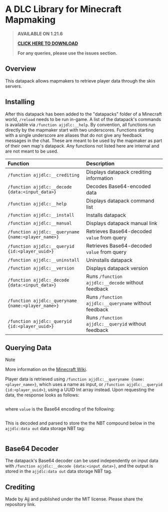 # A DLC Library for Minecraft Mapmaking

> **AVAILABLE ON 1.21.6**
>
> **[CLICK HERE TO DOWNLOAD](https://github.com/AjjMC/ajjdlc/archive/refs/heads/main.zip)**
>
> **For any queries, please use the issues section.**

## Overview

This datapack allows mapmakers to retrieve player data through the skin servers.

## Installing

After this datapack has been added to the "datapacks" folder of a Minecraft world, ``/reload`` needs to be run in-game. A list of the datapack's commands is available via ``/function ajjdlc:__help``. By convention, all functions run directly by the mapmaker start with two underscores. Functions starting with a single underscore are aliases that do not give any feedback messages in the chat. These are meant to be used by the mapmaker as part of their own map's datapack. Any functions not listed here are internal and are not meant to be used.

| Function                                              | Description                                            |
|:------------------------------------------------------|:-------------------------------------------------------|
| ``/function ajjdlc:__crediting``                      | Displays datapack crediting information                |
| ``/function ajjdlc:__decode {data:<input_data>}``     | Decodes Base64-encoded data                            |
| ``/function ajjdlc:__help``                           | Displays datapack command list                         |
| ``/function ajjdlc:__install``                        | Installs datapack                                      |
| ``/function ajjdlc:__manual``                         | Displays datapack manual link                          |
| ``/function ajjdlc:__queryname {name:<player_name>}`` | Retrieves Base64-decoded ``value`` from query          |
| ``/function ajjdlc:__queryid {id:<player_uuid>}``     | Retrieves Base64-decoded ``value`` from query          |
| ``/function ajjdlc:__uninstall``                      | Uninstalls datapack                                    |
| ``/function ajjdlc:__version``                        | Displays datapack version                              |
| ``/function ajjdlc:_decode {data:<input_data>}``      | Runs ``/function ajjdlc:__decode`` without feedback    |
| ``/function ajjdlc:_queryname {name:<player_name>}``  | Runs ``/function ajjdlc:__queryname`` without feedback |
| ``/function ajjdlc:_queryid {id:<player_uuid>}``      | Runs ``/function ajjdlc:__queryid`` without feedback   |

## Querying Data

> [!NOTE]
> More information on the [Minecraft Wiki](https://minecraft.wiki/w/Mojang_API#Query_player's_skin_and_cape).

Player data is retrieved using ``/function ajjdlc:__queryname {name:<player_name>}``, which uses a name as input, or ``/function ajjdlc:__queryid {id:<player_uuid>}``, using a UUID Int array instead. Upon requesting the data, the response looks as follows:

```

```

where ``value`` is the Base64 encoding of the following:

```

```

This is decoded and parsed to store the the NBT compound below in the ``ajjdlc:data out`` data storage NBT tag:

```

```

## Base64 Decoder

The datapack's Base64 decoder can be used independently on input data with ``/function ajjdlc:__decode {data:<input_data>}``, and the output is stored in the ``ajjdlc:data out`` data storage NBT tag.

## Crediting

Made by Ajj and published under the MIT license. Please share the repository link.
